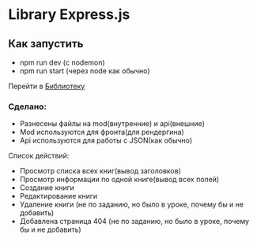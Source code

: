 # Library Express.js

## Как запустить
- npm run dev (с nodemon)
- npm run start (через node как обычно)

Перейти в [Библиотеку](http://localhost:3000/)
### Сделано: 
- Разнесены файлы на mod(внутренние) и api(внешние)
- Mod используются для фронта(для рендергина)
- Api используются для работы с JSON(как обычно)

Список действий: 
- Просмотр списка всех книг(вывод заголовков)
- Просмотр информации по одной книге(вывод всех полей)
- Создание книги
- Редактирование книги
- Удаление книги (не по заданию, но  было в уроке, почему бы и не добавить)
- Добавлена страница 404 (не по заданию, но  было в уроке, почему бы и не добавить)